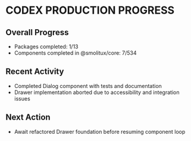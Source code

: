 # CODEX PRODUCTION PROGRESS

## Overall Progress
- Packages completed: 1/13
- Components completed in @smolitux/core: 7/534

## Recent Activity
- Completed Dialog component with tests and documentation
- Drawer implementation aborted due to accessibility and integration issues

## Next Action
- Await refactored Drawer foundation before resuming component loop

